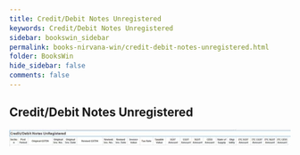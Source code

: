 ```yaml
---
title: Credit/Debit Notes Unregistered
keywords: Credit/Debit Notes Unregistered
sidebar: bookswin_sidebar
permalink: books-nirvana-win/credit-debit-notes-unregistered.html
folder: BooksWin
hide_sidebar: false
comments: false
---
```


## Credit/Debit Notes Unregistered

![](/images/gstr2-imps-notes.jpg)
